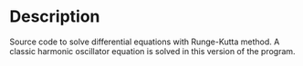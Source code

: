 Description
==============

Source code to solve differential equations with Runge-Kutta method.
A classic harmonic oscillator equation is solved in this version of the program.
